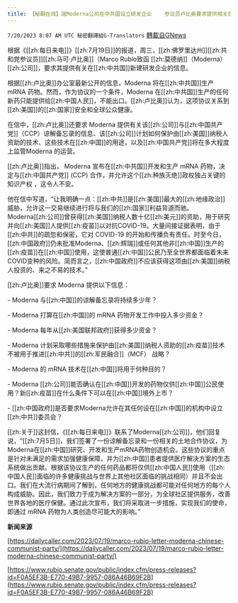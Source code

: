 ```yaml
---
title: 【秘翻在线】就Moderna公司在中共国设立研发企业    参议员卢比奥要求提供相关信息
---
```

`7/20/2023 8:07 AM UTC 秘密翻譯組G-Translators` [轉載自GNews](https://gnews.org/articles/1474170)

根据《[[zh:每日来电]]》[[zh:7月19日]]的报道，周三，[[zh:佛罗里达州]][[zh:共和党参议员]][[zh:马可·卢比奥]]（Marco Rubio致函 [[zh:莫德纳]]（Moderna） [[zh:公司]]，要求其提供有关在[[zh:中共国]]新建研发企业的信息。

根据[[zh:卢比奥]]办公室最新公开的信息，Moderna 将在[[zh:中共国]]生产 mRNA 药物。然而，作为协议的一个条件，Moderna 在[[zh:中共国]]生产的任何新药只能提供给[[zh:中国人民]]，不能出口。[[zh:卢比奥]]认为，这项协议关系到[[zh:美国]]的[[zh:国家]]安全和全球公众健康。

在信中，[[zh:卢比奥]]还要求 Moderna 提供有关该[[zh:公司]]与[[zh:中国共产党]]（CCP）谅解备忘录的信息、该[[zh:公司]]计划如何保护由[[zh:美国]]纳税人资助的技术、这些技术在[[zh:中国]]的用途，以及[[zh:中国共产党]]将在多大程度上监管Moderna 的运营。

[[zh:卢比奥]]指出， Moderna 宣布在[[zh:中共国]]开发和生产 mRNA 药物，决定与[[zh:中国共产党]] (CCP) 合作，并允许这个[[zh:种族灭绝]]政权独占关键的知识产权 ，这令人不安。

他在信中写道，“让我明确一点：[[zh:中共]]是[[zh:美国]]最大的[[zh:地缘政治]]威胁，允许这一交易继续进行将与我们的[[zh:国家]]利益背道而驰。Moderna[[zh:公司]]曾获得[[zh:美国]]纳税人数十亿[[zh:美元]]的资助，用于研究并向[[zh:美国]]人提供[[zh:疫苗]]以对抗COVID-19。大量间接证据表明，由于[[zh:中共]]的疏忽和保密，它对 COVID-19 的开始和传播负有责任。时至今日，[[zh:中国政府]]仍未批准Moderna、[[zh:辉瑞]]或任何其他非[[zh:中国]]生产的[[zh:疫苗]]在[[zh:中国]]使用，这使普通[[zh:中国]]公民乃至全世界都面临着未来COVID变种的风险。简而言之，[[zh:中国政府]]不应该获得这项由[[zh:美国]]纳税人投资的、来之不易的技术。”

[[zh:卢比奥]]要求 Moderna 提供以下信息：

\- Moderna 与[[zh:中国]]的谅解备忘录将持续多少年？

\- Moderna 打算在[[zh:中国]]的 mRNA 药物开发工作中投入多少资金？

\- Moderna 每年从[[zh:美国联邦政府]]获得多少资金？

\- Moderna 计划采取哪些措施来保护由[[zh:美国]]纳税人资助的[[zh:疫苗]]技术不被用于推进[[zh:中共]]的[[zh:军民融合]]（MCF） 战略？

\- Moderna 的 mRNA 技术在[[zh:中国]]将用于何种目的？

\- Moderna [[zh:公司]]能否确认在[[zh:中国]]开发的药物仅供[[zh:中国]]公民使用？新[[zh:疫苗]]在什么条件下可以在[[zh:中国]]境外上市？

\- [[zh:中国政府]]是否要求Moderna允许在其任何设在[[zh:中国]]的机构中设立[[zh:中共]]委员会？

[[zh:关于]]这封信，《[[zh:每日来电]]》联系了Moderna[[zh:公司]]，他们回复说，“[[zh:7月5日]]，我们签署了一份谅解备忘录和一份相关的土地合作协议，为Moderna在[[zh:中国]]研究、开发和生产mRNA药物创造机会。这些协议的重点是针对未满足的需求加强健康保障，并为[[zh:中国]]患者提供医疗解决方案的生态系统做出贡献。根据该协议生产的任何药品都将仅供[[zh:中国人民]]使用（[[zh:中国人民]]面临的许多健康挑战与世界上其他社区面临的挑战相同）并且不会出口。我们在大流行病期间了解到，任何地方的健康挑战都可能对任何地方的每个人构成威胁。因此，我们致力于成为解决方案的一部分，为全球社区提供服务，改善世界各地的医疗保健。通过此次宣布，我们将采取进一步措施，实现我们的使命，即通过 mRNA 药物为人类创造尽可能大的影响。”

**新闻来源**

[https://dailycaller.com/2023/07/19/marco-rubio-letter-moderna-chinese-communist-party/](https://dailycaller.com/2023/07/19/marco-rubio-letter-moderna-chinese-communist-party/)

[https://www.rubio.senate.gov/public/index.cfm/press-releases?id=F0A5EF3B-E770-49B7-9957-086A46B69F2B](https://www.rubio.senate.gov/public/index.cfm/press-releases?id=F0A5EF3B-E770-49B7-9957-086A46B69F2B)
